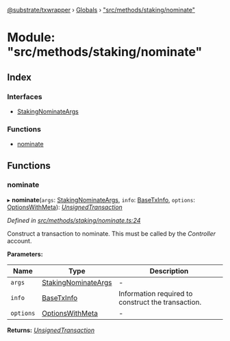 [@substrate/txwrapper](../README.md) › [Globals](../globals.md) › ["src/methods/staking/nominate"](_src_methods_staking_nominate_.md)

# Module: "src/methods/staking/nominate"

## Index

### Interfaces

* [StakingNominateArgs](../interfaces/_src_methods_staking_nominate_.stakingnominateargs.md)

### Functions

* [nominate](_src_methods_staking_nominate_.md#nominate)

## Functions

###  nominate

▸ **nominate**(`args`: [StakingNominateArgs](../interfaces/_src_methods_staking_nominate_.stakingnominateargs.md), `info`: [BaseTxInfo](../interfaces/_src_util_types_.basetxinfo.md), `options`: [OptionsWithMeta](../interfaces/_src_util_types_.optionswithmeta.md)): *[UnsignedTransaction](../interfaces/_src_util_types_.unsignedtransaction.md)*

*Defined in [src/methods/staking/nominate.ts:24](https://github.com/paritytech/txwrapper/blob/cf846c2/src/methods/staking/nominate.ts#L24)*

Construct a transaction to nominate. This must be called by the _Controller_ account.

**Parameters:**

Name | Type | Description |
------ | ------ | ------ |
`args` | [StakingNominateArgs](../interfaces/_src_methods_staking_nominate_.stakingnominateargs.md) | - |
`info` | [BaseTxInfo](../interfaces/_src_util_types_.basetxinfo.md) | Information required to construct the transaction.  |
`options` | [OptionsWithMeta](../interfaces/_src_util_types_.optionswithmeta.md) | - |

**Returns:** *[UnsignedTransaction](../interfaces/_src_util_types_.unsignedtransaction.md)*
